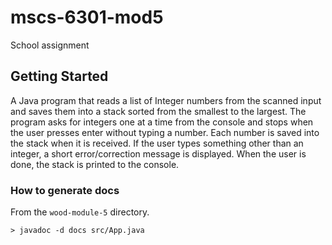 # mscs-6301-mod5

School assignment

## Getting Started

A Java program that reads a list of Integer numbers from the scanned input 
and saves them into a stack sorted from the smallest to the largest. 
The program asks for integers one at a time from the console and
stops when the user presses enter without typing a number.
Each number is saved into the stack when it is received. 
If the user types something other than an integer, 
a short error/correction message is displayed.
When the user is done, the stack is printed to the console.

### How to generate docs

From the `wood-module-5` directory.

```
> javadoc -d docs src/App.java
```
